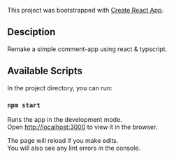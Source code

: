 This project was bootstrapped with [Create React App](https://github.com/facebook/create-react-app).

## Desciption
Remake a simple comment-app using react & typscript.

## Available Scripts

In the project directory, you can run:

### `npm start`

Runs the app in the development mode.<br />
Open [http://localhost:3000](http://localhost:3000) to view it in the browser.

The page will reload if you make edits.<br />
You will also see any lint errors in the console.
